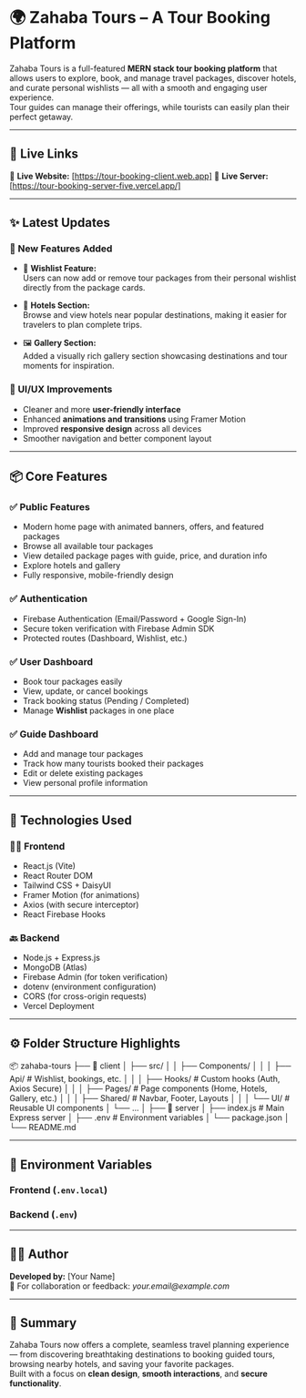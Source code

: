 # 🌍 Zahaba Tours – A Tour Booking Platform

Zahaba Tours is a full-featured **MERN stack tour booking platform** that allows users to explore, book, and manage travel packages, discover hotels, and curate personal wishlists — all with a smooth and engaging user experience.  
Tour guides can manage their offerings, while tourists can easily plan their perfect getaway.

---

## 🚀 Live Links

🔗 **Live Website:** [https://tour-booking-client.web.app]
🔗 **Live Server:** [https://tour-booking-server-five.vercel.app/]

---

## ✨ Latest Updates

### 🌟 New Features Added
- 🧡 **Wishlist Feature:**  
  Users can now add or remove tour packages from their personal wishlist directly from the package cards.
  
- 🏨 **Hotels Section:**  
  Browse and view hotels near popular destinations, making it easier for travelers to plan complete trips.

- 🖼️ **Gallery Section:**  
  Added a visually rich gallery section showcasing destinations and tour moments for inspiration.

### 🎨 UI/UX Improvements
- Cleaner and more **user-friendly interface**
- Enhanced **animations and transitions** using Framer Motion
- Improved **responsive design** across all devices
- Smoother navigation and better component layout

---

## 📦 Core Features

### ✅ Public Features
- Modern home page with animated banners, offers, and featured packages
- Browse all available tour packages
- View detailed package pages with guide, price, and duration info
- Explore hotels and gallery
- Fully responsive, mobile-friendly design

### ✅ Authentication
- Firebase Authentication (Email/Password + Google Sign-In)
- Secure token verification with Firebase Admin SDK
- Protected routes (Dashboard, Wishlist, etc.)

### ✅ User Dashboard
- Book tour packages easily
- View, update, or cancel bookings
- Track booking status (Pending / Completed)
- Manage **Wishlist** packages in one place

### ✅ Guide Dashboard
- Add and manage tour packages
- Track how many tourists booked their packages
- Edit or delete existing packages
- View personal profile information

---

## 🧠 Technologies Used

### 👨‍💻 Frontend
- React.js (Vite)
- React Router DOM
- Tailwind CSS + DaisyUI
- Framer Motion (for animations)
- Axios (with secure interceptor)
- React Firebase Hooks

### 🔙 Backend
- Node.js + Express.js
- MongoDB (Atlas)
- Firebase Admin (for token verification)
- dotenv (environment configuration)
- CORS (for cross-origin requests)
- Vercel Deployment

---

## ⚙️ Folder Structure Highlights
📦 zahaba-tours
├── 📁 client
│ ├── src/
│ │ ├── Components/
│ │ │ ├── Api/ # Wishlist, bookings, etc.
│ │ │ ├── Hooks/ # Custom hooks (Auth, Axios Secure)
│ │ │ ├── Pages/ # Page components (Home, Hotels, Gallery, etc.)
│ │ │ ├── Shared/ # Navbar, Footer, Layouts
│ │ │ └── UI/ # Reusable UI components
│ └── ...
│
├── 📁 server
│ ├── index.js # Main Express server
│ ├── .env # Environment variables
│ └── package.json
│
└── README.md


---

## 🧭 Environment Variables

### Frontend (`.env.local`)

### Backend (`.env`)

---

## 🧑‍💼 Author

**Developed by:** [Your Name]  
💌 For collaboration or feedback: _your.email@example.com_

---

## 🌟 Summary

Zahaba Tours now offers a complete, seamless travel planning experience — from discovering breathtaking destinations to booking guided tours, browsing nearby hotels, and saving your favorite packages.  
Built with a focus on **clean design**, **smooth interactions**, and **secure functionality**.


